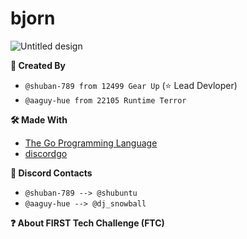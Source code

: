 # bjorn

![Untitled design](https://github.com/user-attachments/assets/2e17800c-f1da-470a-9cfa-2e6b99d2689d)


**📝 Created By**
- `@shuban-789 from 12499 Gear Up` (⭐ Lead Devloper)
- `@aaguy-hue from 22105 Runtime Terror`

**🛠️ Made With**
- [The Go Programming Language](https://github.com/golang/go)
- [discordgo](https://github.com/bwmarrin/discordgo)

**📱 Discord Contacts**
- `@shuban-789 --> @shubuntu`
- `@aaguy-hue --> @dj_snowball`

**❓ About FIRST Tech Challenge (FTC)**
